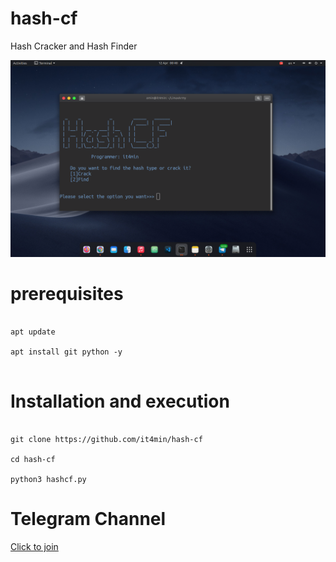 # hash-cf
Hash Cracker and Hash Finder

<img src="hash.png" />
<br />

# prerequisites
<pre><code>
apt update <br />
apt install git python -y <br /> 
</code></pre>


# Installation and execution
<pre><code>
git clone https://github.com/it4min/hash-cf <br />
cd hash-cf <br />
python3 hashcf.py
</code></pre>

# Telegram Channel 
<a href="t.me/LinuxArmy">Click to join<a> 

